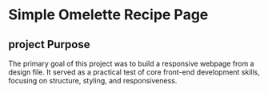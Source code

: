 # Simple Omelette Recipe Page
## project Purpose
The primary goal of this project was to build a responsive webpage from a design file. It served as a practical test of core front-end development skills, focusing on structure, styling, and responsiveness.